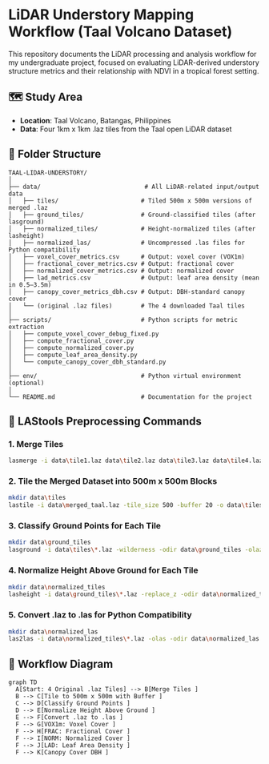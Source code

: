 
# LiDAR Understory Mapping Workflow (Taal Volcano Dataset)

This repository documents the LiDAR processing and analysis workflow for my undergraduate project, focused on evaluating LiDAR-derived understory structure metrics and their relationship with NDVI in a tropical forest setting.

## 🗺️ Study Area
- **Location**: Taal Volcano, Batangas, Philippines
- **Data**: Four 1km x 1km .laz tiles from the Taal open LiDAR dataset

## 📁 Folder Structure

```
TAAL-LIDAR-UNDERSTORY/
│
├── data/                             # All LiDAR-related input/output data
│   ├── tiles/                       # Tiled 500m x 500m versions of merged .laz
│   ├── ground_tiles/                # Ground-classified tiles (after lasground)
│   ├── normalized_tiles/            # Height-normalized tiles (after lasheight)
│   ├── normalized_las/              # Uncompressed .las files for Python compatibility
│   ├── voxel_cover_metrics.csv      # Output: voxel cover (VOX1m)
│   ├── fractional_cover_metrics.csv # Output: fractional cover
│   ├── normalized_cover_metrics.csv # Output: normalized cover
│   ├── lad_metrics.csv              # Output: leaf area density (mean in 0.5–3.5m)
│   ├── canopy_cover_metrics_dbh.csv # Output: DBH-standard canopy cover
│   └── (original .laz files)        # The 4 downloaded Taal tiles
│
├── scripts/                         # Python scripts for metric extraction
│   ├── compute_voxel_cover_debug_fixed.py
│   ├── compute_fractional_cover.py
│   ├── compute_normalized_cover.py
│   ├── compute_leaf_area_density.py
│   └── compute_canopy_cover_dbh_standard.py
│
├── env/                             # Python virtual environment (optional)
│
└── README.md                        # Documentation for the project
```

## 🧮 LAStools Preprocessing Commands

### 1. Merge Tiles
```bash
lasmerge -i data\tile1.laz data\tile2.laz data\tile3.laz data\tile4.laz -o data\merged_taal.laz
```

### 2. Tile the Merged Dataset into 500m x 500m Blocks
```bash
mkdir data\tiles
lastile -i data\merged_taal.laz -tile_size 500 -buffer 20 -o data\tiles\tile.laz
```

### 3. Classify Ground Points for Each Tile
```bash
mkdir data\ground_tiles
lasground -i data\tiles\*.laz -wilderness -odir data\ground_tiles -olaz
```

### 4. Normalize Height Above Ground for Each Tile
```bash
mkdir data\normalized_tiles
lasheight -i data\ground_tiles\*.laz -replace_z -odir data\normalized_tiles -olaz
```

### 5. Convert .laz to .las for Python Compatibility
```bash
mkdir data\normalized_las
las2las -i data\normalized_tiles\*.laz -olas -odir data\normalized_las
```

## 🧭 Workflow Diagram

```mermaid
graph TD
  A[Start: 4 Original .laz Tiles] --> B[Merge Tiles ]
  B --> C[Tile to 500m x 500m with Buffer ]
  C --> D[Classify Ground Points ]
  D --> E[Normalize Height Above Ground ]
  E --> F[Convert .laz to .las ]
  F --> G[VOX1m: Voxel Cover ]
  F --> H[FRAC: Fractional Cover ]
  F --> I[NORM: Normalized Cover ]
  F --> J[LAD: Leaf Area Density ]
  F --> K[Canopy Cover DBH ]
```
